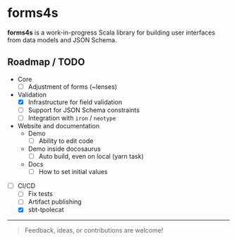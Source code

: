 # forms4s

**forms4s** is a work-in-progress Scala library for building user interfaces from data models and JSON Schema.

## Roadmap / TODO

- Core
  - [ ] Adjustment of forms (~lenses)
- Validation
  - [x] Infrastructure for field validation
  - [ ] Support for JSON Schema constraints
  - [ ] Integration with `iron` / `neotype`
- Website and documentation
  - Demo
    - [ ] Ability to edit code
  - Demo inside docosaurus
    - [ ] Auto build, even on local (yarn task)
  - Docs
    - [ ] How to set initial values
- [ ] CI/CD
  - [ ] Fix tests
  - [ ] Artifact publishing
  - [x] sbt-tpolecat

---

> Feedback, ideas, or contributions are welcome!
